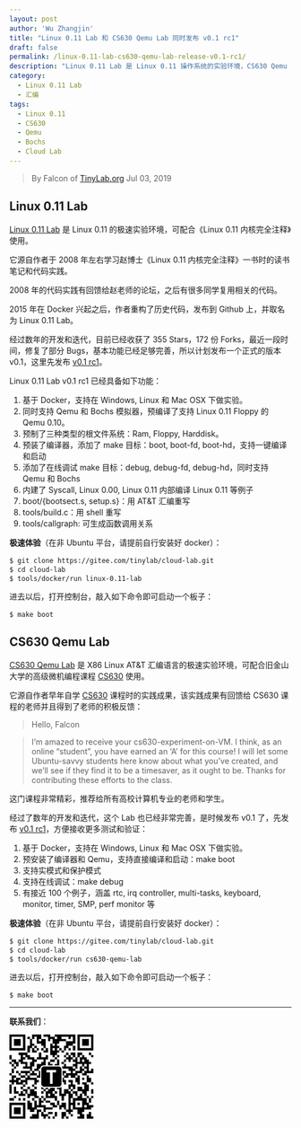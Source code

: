 ```yaml
---
layout: post
author: 'Wu Zhangjin'
title: "Linux 0.11 Lab 和 CS630 Qemu Lab 同时发布 v0.1 rc1"
draft: false
permalink: /linux-0.11-lab-cs630-qemu-lab-release-v0.1-rc1/
description: "Linux 0.11 Lab 是 Linux 0.11 操作系统的实验环境，CS630 Qemu Lab 是 X86 Linux 汇编语言实验环境，两个环境于 2019年7月3日 同时发布 v0.1 rc1"
category:
  - Linux 0.11 Lab
  - 汇编
tags:
  - Linux 0.11
  - CS630
  - Qemu
  - Bochs
  - Cloud Lab
---
```


> By Falcon of [TinyLab.org][1]
> Jul 03, 2019

## Linux 0.11 Lab

[Linux 0.11 Lab](/linux-0.11-lab) 是 Linux 0.11 的极速实验环境，可配合《Linux 0.11 内核完全注释》使用。

它源自作者于 2008 年左右学习赵博士《Linux 0.11 内核完全注释》一书时的读书笔记和代码实践。

2008 年的代码实践有回馈给赵老师的论坛，之后有很多同学复用相关的代码。

2015 年在 Docker 兴起之后，作者重构了历史代码，发布到 Github 上，并取名为 Linux 0.11 Lab。

经过数年的开发和迭代，目前已经收获了 355 Stars，172 份 Forks，最近一段时间，修复了部分 Bugs，基本功能已经足够完善，所以计划发布一个正式的版本 v0.1，这里先发布 [v0.1 rc1](https://gitee.com/tinylab/linux-0.11-lab/tree/v0.1-rc1/)。

Linux 0.11 Lab v0.1 rc1 已经具备如下功能：

1. 基于 Docker，支持在 Windows, Linux 和 Mac OSX 下做实验。
2. 同时支持 Qemu 和 Bochs 模拟器，预编译了支持 Linux 0.11 Floppy 的 Qemu 0.10。
3. 预制了三种类型的根文件系统：Ram, Floppy, Harddisk。
4. 预装了编译器，添加了 make 目标：boot, boot-fd, boot-hd，支持一键编译和启动
5. 添加了在线调试 make 目标：debug, debug-fd, debug-hd，同时支持 Qemu 和 Bochs
6. 内建了 Syscall, Linux 0.00, Linux 0.11 内部编译 Linux 0.11 等例子
7. boot/{bootsect.s, setup.s}：用 AT&T 汇编重写
8. tools/build.c：用 shell 重写
9. tools/callgraph: 可生成函数调用关系

**极速体验**（在非 Ubuntu 平台，请提前自行安装好 docker）：

    $ git clone https://gitee.com/tinylab/cloud-lab.git
    $ cd cloud-lab
    $ tools/docker/run linux-0.11-lab

进去以后，打开控制台，敲入如下命令即可启动一个板子：

    $ make boot

## CS630 Qemu Lab

[CS630 Qemu Lab](/cs630-qemu-lab) 是 X86 Linux AT&T 汇编语言的极速实验环境，可配合旧金山大学的高级微机编程课程 [CS630](http://www.cs.usfca.edu/~cruse/cs630f06/) 使用。

它源自作者早年自学 [CS630](http://www.cs.usfca.edu/~cruse/cs630f06/) 课程时的实践成果，该实践成果有回馈给 CS630 课程的老师并且得到了老师的积极反馈：

> Hello, Falcon

> I’m amazed to receive your cs630-experiment-on-VM. I think, as an online “student”, you have earned an ‘A’ for this course! I will let some Ubuntu-savvy students here know about what you’ve created, and we’ll see if they find it to be a timesaver, as it ought to be. Thanks for contributing these efforts to the class.

这门课程非常精彩，推荐给所有高校计算机专业的老师和学生。

经过了数年的开发和迭代，这个 Lab 也已经非常完善，是时候发布 v0.1 了，先发布 [v0.1 rc1](https://gitee.com/tinylab/cs630-qemu-lab/tree/v0.1-rc1/)，方便接收更多测试和验证：

1. 基于 Docker，支持在 Windows, Linux 和 Mac OSX 下做实验。
2. 预安装了编译器和 Qemu，支持直接编译和启动：make boot
3. 支持实模式和保护模式
4. 支持在线调试：make debug
5. 有接近 100 个例子，涵盖 rtc, irq controller, multi-tasks, keyboard, monitor, timer, SMP, perf monitor 等

**极速体验**（在非 Ubuntu 平台，请提前自行安装好 docker）：

    $ git clone https://gitee.com/tinylab/cloud-lab.git
    $ cd cloud-lab
    $ tools/docker/run cs630-qemu-lab

进去以后，打开控制台，敲入如下命令即可启动一个板子：

    $ make boot

<hr>

**联系我们**：

![tinylab wechat](/images/wechat/tinylab.jpg)

[1]: http://tinylab.org
